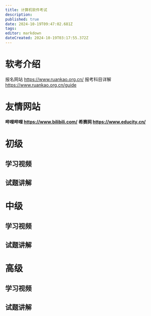 ```yaml
---
title: 计算机软件考试
description: 
published: true
date: 2024-10-19T09:47:02.681Z
tags: 
editor: markdown
dateCreated: 2024-10-19T03:17:55.372Z
---
```


# 软考介绍
报名网站 https://www.ruankao.org.cn/
报考科目详解 https://www.ruankao.org.cn/guide

# 友情网站
**哔哩哔哩 https://www.bilibili.com/**
**希赛网 https://www.educity.cn/**

# 初级
## 学习视频

## 试题讲解


# 中级
## 学习视频

## 试题讲解




# 高级
## 学习视频


## 试题讲解
